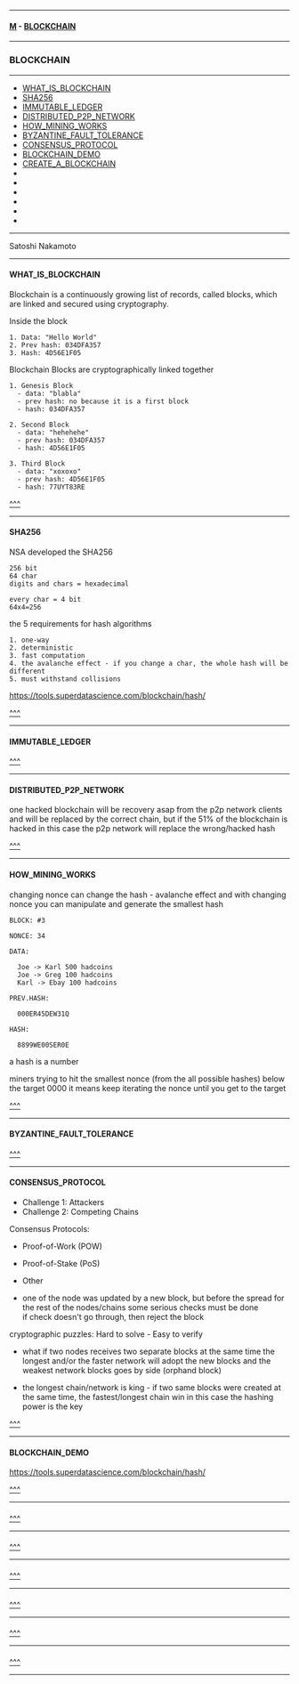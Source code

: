 
---

#### [M](https://github.com/ttltrk/TTT/blob/master/menu.md) - [BLOCKCHAIN](https://github.com/ttltrk/TTT/blob/master/BLK/BLK.md)

---

### BLOCKCHAIN

---

* [WHAT_IS_BLOCKCHAIN](#WHAT_IS_BLOCKCHAIN)
* [SHA256](#SHA256)
* [IMMUTABLE_LEDGER](#IMMUTABLE_LEDGER)
* [DISTRIBUTED_P2P_NETWORK](#DISTRIBUTED_P2P_NETWORK)
* [HOW_MINING_WORKS](#HOW_MINING_WORKS)
* [BYZANTINE_FAULT_TOLERANCE](#BYZANTINE_FAULT_TOLERANCE)
* [CONSENSUS_PROTOCOL](#CONSENSUS_PROTOCOL)
* [BLOCKCHAIN_DEMO](#BLOCKCHAIN_DEMO)
* [CREATE_A_BLOCKCHAIN](#CREATE_A_BLOCKCHAIN)
* [](#)
* [](#)
* [](#)
* [](#)
* [](#)
* [](#)

---

Satoshi Nakamoto

---

#### WHAT_IS_BLOCKCHAIN

Blockchain is a continuously growing list of records, called blocks, which are linked and secured using cryptography.

Inside the block

```
1. Data: "Hello World"
2. Prev hash: 034DFA357
3. Hash: 4D56E1F05
```

Blockchain
Blocks are cryptographically linked together

```
1. Genesis Block
  - data: "blabla"
  - prev hash: no because it is a first block
  - hash: 034DFA357

2. Second Block
  - data: "hehehehe"
  - prev hash: 034DFA357
  - hash: 4D56E1F05

3. Third Block
  - data: "xoxoxo"
  - prev hash: 4D56E1F05
  - hash: 77UYT83RE
```

[^^^](#BLOCKCHAIN)

---

#### SHA256

NSA developed the SHA256

```
256 bit
64 char
digits and chars = hexadecimal

every char = 4 bit
64x4=256
```

the 5 requirements for hash algorithms

```
1. one-way
2. deterministic
3. fast computation
4. the avalanche effect - if you change a char, the whole hash will be different
5. must withstand collisions
```

https://tools.superdatascience.com/blockchain/hash/

[^^^](#BLOCKCHAIN)

---

#### IMMUTABLE_LEDGER

[^^^](#BLOCKCHAIN)

---

#### DISTRIBUTED_P2P_NETWORK

one hacked blockchain will be recovery asap from the p2p network clients and will be replaced
by the correct chain, but if the 51% of the blockchain is hacked in this case the p2p network
will replace the wrong/hacked hash

[^^^](#BLOCKCHAIN)

---

#### HOW_MINING_WORKS

changing nonce can change the hash - avalanche effect
and with changing nonce you can manipulate and generate the smallest hash

```
BLOCK: #3

NONCE: 34

DATA:

  Joe -> Karl 500 hadcoins
  Joe -> Greg 100 hadcoins
  Karl -> Ebay 100 hadcoins

PREV.HASH:

  000ER45DEW31Q

HASH:

  8899WE00SER0E
```

a hash is a number

miners trying to hit the smallest nonce (from the all possible hashes) below the target 0000
it means keep iterating the nonce until you get to the target

[^^^](#BLOCKCHAIN)

---

#### BYZANTINE_FAULT_TOLERANCE

[^^^](#BLOCKCHAIN)

---

#### CONSENSUS_PROTOCOL

- Challenge 1: Attackers
- Challenge 2: Competing Chains

Consensus Protocols:
  - Proof-of-Work (POW)
  - Proof-of-Stake (PoS)
  - Other

- one of the node was updated by a new block, but before the spread for the rest of the nodes/chains
  some serious checks must be done   
  if check doesn't go through, then reject the block

cryptographic puzzles: Hard to solve - Easy to verify   

- what if two nodes receives two separate blocks at the same time
  the longest and/or the faster network will adopt the new blocks and the weakest network blocks goes by side (orphand block)

- the longest chain/network is king - if two same blocks were created at the same time, the fastest/longest chain win
  in this case the hashing power is the key

[^^^](#BLOCKCHAIN)

---

#### BLOCKCHAIN_DEMO

https://tools.superdatascience.com/blockchain/hash/

[^^^](#BLOCKCHAIN)

---

####

[^^^](#BLOCKCHAIN)

---

####

[^^^](#BLOCKCHAIN)

---

####

[^^^](#BLOCKCHAIN)

---

####

[^^^](#BLOCKCHAIN)

---

####

[^^^](#BLOCKCHAIN)

---

####

[^^^](#BLOCKCHAIN)

---
